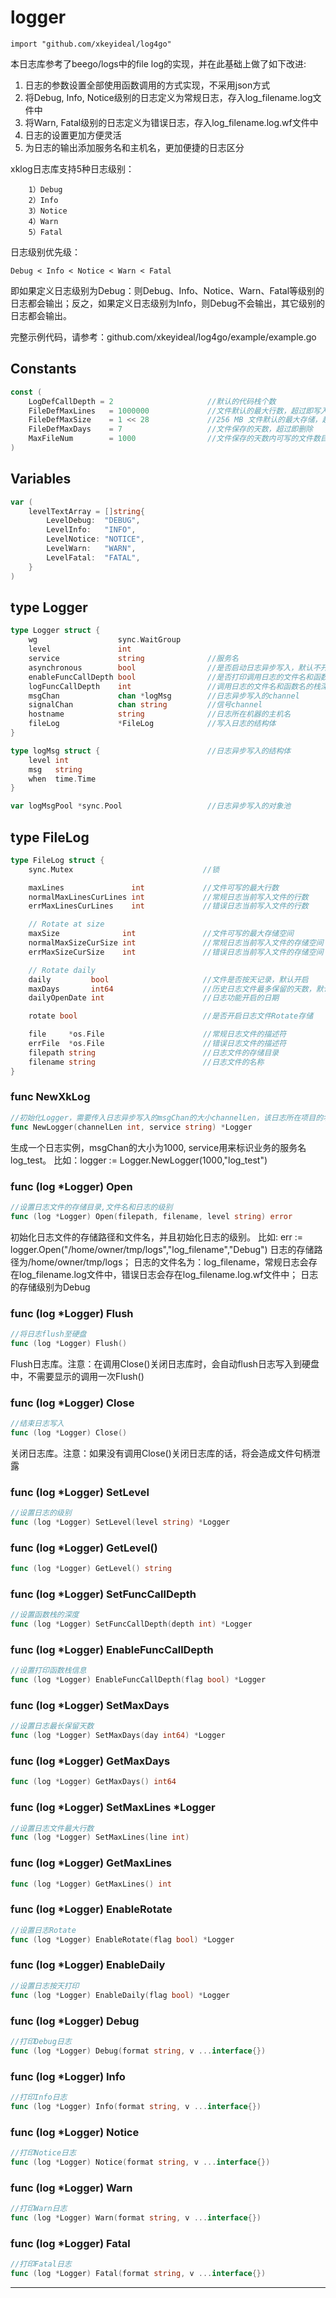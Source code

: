 
# logger
    import "github.com/xkeyideal/log4go"

本日志库参考了beego/logs中的file log的实现，并在此基础上做了如下改进:
1. 日志的参数设置全部使用函数调用的方式实现，不采用json方式
2. 将Debug, Info, Notice级别的日志定义为常规日志，存入log_filename.log文件中
3. 将Warn, Fatal级别的日志定义为错误日志，存入log_filename.log.wf文件中
4. 日志的设置更加方便灵活
5. 为日志的输出添加服务名和主机名，更加便捷的日志区分

xklog日志库支持5种日志级别：
```
	1）Debug
	2）Info
	3）Notice
	4）Warn
	5）Fatal
```

日志级别优先级：

	Debug < Info < Notice < Warn < Fatal
即如果定义日志级别为Debug：则Debug、Info、Notice、Warn、Fatal等级别的日志都会输出；反之，如果定义日志级别为Info，则Debug不会输出，其它级别的日志都会输出。

完整示例代码，请参考：github.com/xkeyideal/log4go/example/example.go

## Constants
``` go
const (
	LogDefCallDepth = 2                     //默认的代码栈个数
	FileDefMaxLines   = 1000000             //文件默认的最大行数，超过即写入新文件
	FileDefMaxSize    = 1 << 28             //256 MB 文件默认的最大存储，超过即写入新文件
	FileDefMaxDays    = 7                   //文件保存的天数，超过即删除
	MaxFileNum        = 1000                //文件保存的天数内可写的文件数目，超过则报错
)
```

## Variables
``` go
var (
	levelTextArray = []string{
		LevelDebug:  "DEBUG",
		LevelInfo:   "INFO",
		LevelNotice: "NOTICE",
		LevelWarn:   "WARN",
		LevelFatal:  "FATAL",
	}
)
```


## type Logger
``` go
type Logger struct {
	wg                  sync.WaitGroup
	level               int
	service             string              //服务名
	asynchronous        bool                //是否启动日志异步写入，默认不开启
	enableFuncCallDepth bool                //是否打印调用日志的文件名和函数名，默认开启
	logFuncCallDepth    int                 //调用日志的文件名和函数名的栈深度，默认为XkLogDefCallDepth
	msgChan             chan *logMsg        //日志异步写入的channel
	signalChan          chan string         //信号channel
	hostname            string              //日志所在机器的主机名
	fileLog             *FileLog            //写入日志的结构体
}

type logMsg struct {                        //日志异步写入的结构体
	level int
	msg   string
	when  time.Time
}

var logMsgPool *sync.Pool                   //日志异步写入的对象池
```

## type FileLog
``` go
type FileLog struct {
	sync.Mutex                             //锁

	maxLines               int             //文件可写的最大行数
	normalMaxLinesCurLines int             //常规日志当前写入文件的行数
	errMaxLinesCurLines    int             //错误日志当前写入文件的行数

	// Rotate at size
	maxSize              int               //文件可写的最大存储空间
	normalMaxSizeCurSize int               //常规日志当前写入文件的存储空间
	errMaxSizeCurSize    int               //错误日志当前写入文件的存储空间

	// Rotate daily
	daily         bool                     //文件是否按天记录，默认开启
	maxDays       int64                    //历史日志文件最多保留的天数，默认FileDefMaxDays天
	dailyOpenDate int                      //日志功能开启的日期

	rotate bool                            //是否开启日志文件Rotate存储

	file     *os.File                      //常规日志文件的描述符
	errFile  *os.File                      //错误日志文件的描述符
	filepath string                        //日志文件的存储目录
	filename string                        //日志文件的名称
}
```

### func NewXkLog
``` go
//初始化Logger，需要传入日志异步写入的msgChan的大小channelLen，该日志所在项目的名称service
func NewLogger(channelLen int, service string) *Logger
```
生成一个日志实例，msgChan的大小为1000, service用来标识业务的服务名log_test。
比如：logger := Logger.NewLogger(1000,"log_test")

### func (log \*Logger) Open
``` go
//设置日志文件的存储目录,文件名和日志的级别
func (log *Logger) Open(filepath, filename, level string) error
```
初始化日志文件的存储路径和文件名，并且初始化日志的级别。
比如: err := logger.Open("/home/owner/tmp/logs","log_filename","Debug")
日志的存储路径为/home/owner/tmp/logs；
日志的文件名为：log_filename，常规日志会存在log_filename.log文件中，错误日志会存在log_filename.log.wf文件中；
日志的存储级别为Debug


### func (log \*Logger) Flush
``` go
//将日志flush至硬盘
func (log *Logger) Flush()
```
Flush日志库。注意：在调用Close()关闭日志库时，会自动flush日志写入到硬盘中，不需要显示的调用一次Flush()

### func (log *Logger) Close
``` go
//结束日志写入
func (log *Logger) Close()
```
关闭日志库。注意：如果没有调用Close()关闭日志库的话，将会造成文件句柄泄露

### func (log \*Logger) SetLevel
``` go
//设置日志的级别
func (log *Logger) SetLevel(level string) *Logger
```


### func (log \*Logger) GetLevel()
``` go
func (log *Logger) GetLevel() string
```


### func (log \*Logger) SetFuncCallDepth
``` go
//设置函数栈的深度
func (log *Logger) SetFuncCallDepth(depth int) *Logger
```


### func (log \*Logger) EnableFuncCallDepth
``` go
//设置打印函数栈信息
func (log *Logger) EnableFuncCallDepth(flag bool) *Logger
```


### func (log \*Logger) SetMaxDays
``` go
//设置日志最长保留天数
func (log *Logger) SetMaxDays(day int64) *Logger
```


### func (log \*Logger) GetMaxDays
``` go
func (log *Logger) GetMaxDays() int64
```


### func (log \*Logger) SetMaxLines *Logger
``` go
//设置日志文件最大行数
func (log *Logger) SetMaxLines(line int)
```


### func (log \*Logger) GetMaxLines
``` go
func (log *Logger) GetMaxLines() int
```


### func (log \*Logger) EnableRotate
``` go
//设置日志Rotate
func (log *Logger) EnableRotate(flag bool) *Logger
```

### func (log \*Logger) EnableDaily
``` go
//设置日志按天打印
func (log *Logger) EnableDaily(flag bool) *Logger
```

### func (log \*Logger) Debug
``` go
//打印Debug日志
func (log *Logger) Debug(format string, v ...interface{})
```

### func (log \*Logger) Info
``` go
//打印Info日志
func (log *Logger) Info(format string, v ...interface{})
```


### func (log \*Logger) Notice
``` go
//打印Notice日志
func (log *Logger) Notice(format string, v ...interface{})
```


### func (log \*Logger) Warn
``` go
//打印Warn日志
func (log *Logger) Warn(format string, v ...interface{})
```


### func (log \*Logger) Fatal
``` go
//打印Fatal日志
func (log *Logger) Fatal(format string, v ...interface{})
```

- - -

